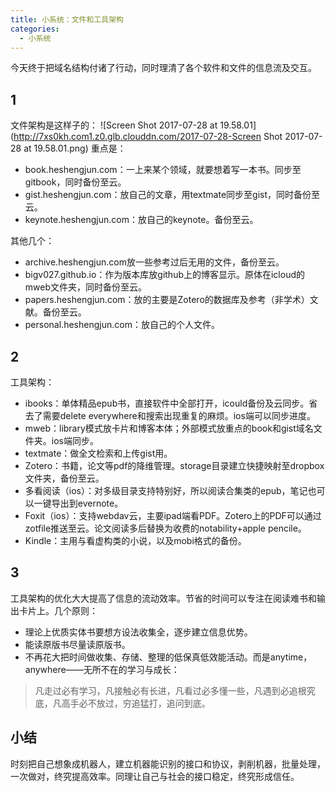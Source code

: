```yaml
---
title: 小系统：文件和工具架构
categories: 
  - 小系统
---
```


今天终于把域名结构付诸了行动，同时理清了各个软件和文件的信息流及交互。

## 1
文件架构是这样子的：
![Screen Shot 2017-07-28 at 19.58.01](http://7xs0kh.com1.z0.glb.clouddn.com/2017-07-28-Screen Shot 2017-07-28 at 19.58.01.png)
重点是：

- book.heshengjun.com：一上来某个领域，就要想着写一本书。同步至gitbook，同时备份至云。
- gist.heshengjun.com：放自己的文章，用textmate同步至gist，同时备份至云。
- keynote.heshengjun.com：放自己的keynote。备份至云。

其他几个：

- archive.heshengjun.com放一些参考过后无用的文件，备份至云。
- bigv027.github.io：作为版本库放github上的博客显示。原体在icloud的mweb文件夹，同时备份至云。
- papers.heshengjun.com：放的主要是Zotero的数据库及参考（非学术）文献。备份至云。
- personal.heshengjun.com：放自己的个人文件。

## 2
工具架构：

- ibooks：单体精品epub书，直接软件中全部打开，icould备份及云同步。省去了需要delete everywhere和搜索出现重复的麻烦。ios端可以同步进度。
- mweb：library模式放卡片和博客本体；外部模式放重点的book和gist域名文件夹。ios端同步。
- textmate：做全文检索和上传gist用。
- Zotero：书籍，论文等pdf的降维管理。storage目录建立快捷映射至dropbox文件夹，备份至云。
- 多看阅读（ios）：对多级目录支持特别好，所以阅读合集类的epub，笔记也可以一键导出到evernote。
- Foxit（ios）：支持webdav云，主要ipad端看PDF。Zotero上的PDF可以通过zotfile推送至云。论文阅读多后替换为收费的notability+apple pencile。
- Kindle：主用与看虚构类的小说，以及mobi格式的备份。

## 3
工具架构的优化大大提高了信息的流动效率。节省的时间可以专注在阅读难书和输出卡片上。几个原则：

- 理论上优质实体书要想方设法收集全，逐步建立信息优势。
- 能读原版书尽量读原版书。
- 不再花大把时间做收集、存储、整理的低保真低效能活动。而是anytime，anywhere——无所不在的学习与成长：

> 凡走过必有学习，凡接触必有长进，凡看过必多懂一些，凡遇到必追根究底，凡高手必不放过，穷追猛打，追问到底。

## 小结
时刻把自己想象成机器人，建立机器能识别的接口和协议，剥削机器，批量处理，一次做对，终究提高效率。同理让自己与社会的接口稳定，终究形成信任。

